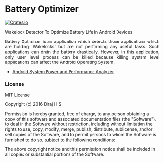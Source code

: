 # Battery Optimizer
[![Crates.io](https://img.shields.io/crates/l/rustc-serialize.svg?maxAge=2592000)]()

Wakelock Detector To Optimize Battery Life In Android Devices

<p align="justify">
Battery Optimizer is an application which detects those applications which are holding 'Wakelocks' but are not performing any useful tasks. Such applications can drain the battery drastically. However, in this application, only user level process can be killed because killing system level applications can affect the Android Operating System.
</p>

* [Android System Power and Performance Analyzer](http://www.ijedr.org/viewfulltext.php?&p_id=IJEDR1502012)

### License

MIT License

Copyright (c) 2016 Diraj H S

Permission is hereby granted, free of charge, to any person obtaining a copy
of this software and associated documentation files (the "Software"), to deal
in the Software without restriction, including without limitation the rights
to use, copy, modify, merge, publish, distribute, sublicense, and/or sell
copies of the Software, and to permit persons to whom the Software is
furnished to do so, subject to the following conditions:

The above copyright notice and this permission notice shall be included in all
copies or substantial portions of the Software.

